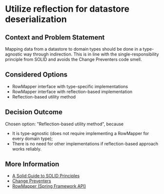# Utilize reflection for datastore deserialization

## Context and Problem Statement

Mapping data from a datastore to domain types should be done in a type-agnostic way through indirection.
This is in line with the single-responsibility principle from SOLID and avoids the Change Preventers code smell.

## Considered Options

* RowMapper interface with type-specific implementations
* RowMapper interface with reflection-based implementation
* Reflection-based utility method

## Decision Outcome

Chosen option: "Reflection-based utility method", because
* It is type-agnostic (does not require implementing a RowMapper for every domain type);
* There is no need for other implementations if reflection-based approach works reliably.

## More Information

* [A Solid Guide to SOLID Principles](https://www.baeldung.com/solid-principles)
* [Change Preventers](https://refactoring.guru/refactoring/smells/change-preventers)
* [RowMapper (Spring Framework API)](https://docs.spring.io/spring-framework/docs/current/javadoc-api/org/springframework/jdbc/core/RowMapper.html)
